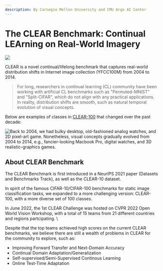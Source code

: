 ```yaml
---
description: By Carnegie Mellon University and CMU Argo AI Center
---
```


# The CLEAR Benchmark: Continual LEArning on Real-World Imagery



![](.gitbook/assets/banner\_white.png)

CLEAR is a novel continual/lifelong benchmark that captures real-world distribution shifts in Internet image collection (YFCC100M) from 2004 to 2014.&#x20;

> For long, researchers in continual learning (CL) community have been working with artificial CL benchmarks such as "Permuted-MNIST" and "Split-CIFAR", which do not align with any practical applications. In reality, distribution shifts are smooth, such as natural temporal evolution of visual concepts.&#x20;

Below are examples of classes in [CLEAR-100](documentation/download-instruction.md) that changed over the past decade:

![Back to 2004, we had bulky desktop, old-fashioned analog watches, and 2D pixel-art game.
Nonetheless, visual concepts gradually evolved from 2004 to 2014, e.g., fancier-looking Macbook Pro, digital watches, and 3D realistic-graphics games.](.gitbook/assets/examples.png)

## About CLEAR Benchmark

The CLEAR Benchmark is first introduced in a NeurIPS 2021 paper (Datasets and Benchmarks Track), as well as the CLEAR-10 dataset.&#x20;

In spirit of the famous CIFAR-10/CIFAR-100 benchmarks for static image classification tasks, we expanded to a more challenging version: CLEAR-100, with a more diverse set of 100 classes.

In June 2022, the 1st CLEAR Challenge was hosted on CVPR 2022 Open World Vision Workshop, with a total of 15 teams from 21 different countries and regions partcipating. \


Despite that the top teams achieved high scores on the current CLEAR benchmarks, we believe there are still a wealth of problems in CLEAR for the community to explore, such as:

* Improving Forward Transfer and Next-Domain Accuracy
* Continual Domain Adaptation/Generalization
* Self-supervised/Semi-Supervised Continous Learning
* Online Test-Time Adaptation

####
